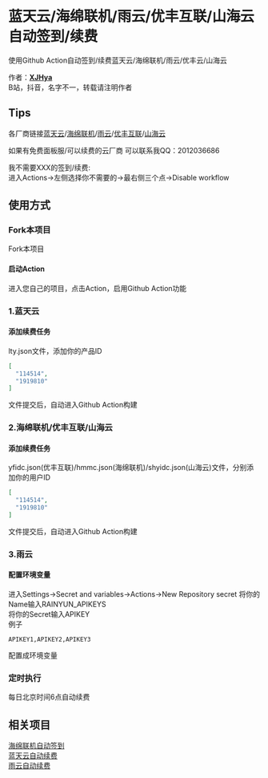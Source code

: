 # 蓝天云/海绵联机/雨云/优丰互联/山海云 自动签到/续费

使用Github Action自动签到/续费蓝天云/海绵联机/雨云/优丰云/山海云<br>

作者：**[XJHya](https://github.com/xjh2009)**<br>
B站，抖音，名字不一，转载请注明作者<br>

## Tips

各厂商链接[蓝天云](https://lantian.pro/)/[海绵联机](https://www.hmmc.pro/)/[雨云](https://www.rainyun.com/)/[优丰互联](https://www.disxcloud.com/)/[山海云](https://www.vpsvr.com/)

如果有免费面板服/可以续费的云厂商 可以联系我QQ：2012036686

我不需要XXX的签到/续费: <br>
进入Actions->左侧选择你不需要的->最右侧三个点->Disable workflow

## 使用方式

### Fork本项目
Fork本项目<br>
#### 启动Action
进入您自己的项目，点击Action，启用Github Action功能<br>

### 1.蓝天云

#### 添加续费任务
lty.json文件，添加你的产品ID
<br>
```json
[
  "114514",
  "1919810"
]
```
文件提交后，自动进入Github Action构建

### 2.海绵联机/优丰互联/山海云


#### 添加续费任务
yfidc.json(优丰互联)/hmmc.json(海绵联机)/shyidc.json(山海云)文件，分别添加你的用户ID
<br>
```json
[
  "114514",
  "1919810"
]
```
文件提交后，自动进入Github Action构建


### 3.雨云

#### 配置环境变量
进入Settings->Secret and variables->Actions->New Repository secret
将你的Name输入RAINYUN_APIKEYS<br>
将你的Secret输入APIKEY<br>
例子
```
APIKEY1,APIKEY2,APIKEY3
```
配置成环境变量

### 定时执行
每日北京时间6点自动续费<br>

## 相关项目
[海绵联机自动签到](https://github.com/xjh2009/hmmc-renew)<br>
[蓝天云自动续费](https://github.com/xjh2009/lty-renew)<br>
[雨云自动续费](https://github.com/xjh2009/rainyun-renew)<br>
